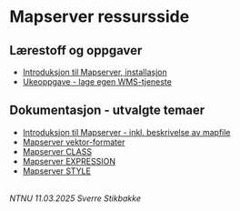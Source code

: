 
# Mapserver ressursside

## Lærestoff og oppgaver

- [Introduksjon til Mapserver, installasjon](mapserver-introduksjon-installasjon.md)
- [Ukeoppgave - lage egen WMS-tjeneste](mapserver-ukeoppgave.md)

## Dokumentasjon - utvalgte temaer

- [Introduksjon til Mapserver - inkl. beskrivelse av mapfile](https://mapserver.org/introduction.html)
- [Mapserver vektor-formater](https://mapserver.org/input/vector/index.html)
- [Mapserver CLASS](https://mapserver.org/mapfile/class.html)
- [Mapserver EXPRESSION](https://mapserver.org/mapfile/expressions.html)
- [Mapserver STYLE](https://mapserver.org/mapfile/style.html)


\
_NTNU 11.03.2025 Sverre Stikbakke_